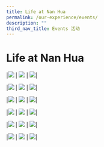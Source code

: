 ```yaml
---
title: Life at Nan Hua
permalink: /our-experience/events/
description: ""
third_nav_title: Events 活动
---
```

# Life at Nan Hua

|<a href="/our-experience/events/camp-achiever/"><img src="/images/Events%20Page/campachiever2023_945x630.png"></a> | <a href="/our-experience/events/chinese-new-year/"><img src="/images/Events%20Page/cny2023_945x630.png"></a> | <a href="/our-experience/events/ipad-unboxing-day/"><img src="/images/Events%20Page/ipadunboxing2023_945x630.png"></a>|

|<a href="/our-experience/events/annual-road-run/"><img src="/images/Events%20Page/annualroadrun2023_945x630.png"></a> | <a href="/our-experience/events/national-youth-environment-conference/"><img src="/images/Events%20Page/nyec2023_945x630.png"></a> | <a href="/our-experience/events/national-youth-environment-conference/"><img src="/images/Events%20Page/biculturalweek2023_945x630.png"></a>|

|<a href="/our-experience/events/camp-achiever/"><img src="/images/Events%20Page/studentcouncil2023_945x630.png"></a> | <a href="/our-experience/events/chinese-new-year/"><img src="/images/Events%20Page/speechday2023_945x630.png"></a> | <a href="/our-experience/events/ipad-unboxing-day/"><img src="/images/Events%20Page/culturalpotpourri2023_945x630.png"></a>|

|<a href="/our-experience/events/"><img src="/images/Events%20Page/studentleaders2023_945x630.png"></a> | <a href="/our-experience/events/"><img src="/images/Events%20Page/sportscarnival2023_945x630.png"></a> | <a href="/our-experience/events/"><img src="/images/Events%20Page/confuciuscamp2023_945x630.png"></a>|

|<a href="/our-experience/events/national-day/"><img src="/images/Events%20Page/ndp2022_945x630.png"></a> | <a href="/our-experience/events/teachers-day/"><img src="/images/Events%20Page/teachersday2022_945x630.png"></a> | <a href="/our-experience/events/mid-autumn-festival/"><img src="/images/Events%20Page/midautumnfestival2022_945x630.png"></a>|

|<a href="/our-experience/events/annual-arts-appreciation/"><img src="/images/Events%20Page/annualartsappreciation_945x630.png"></a> | <a href="/our-experience/events/"><img src="/images/Events%20Page/graduationday_945x630.png"></a> | <a href="/our-experience/events/"><img src="/images/Events%20Page/openhouse2022_945x630.png"></a>|